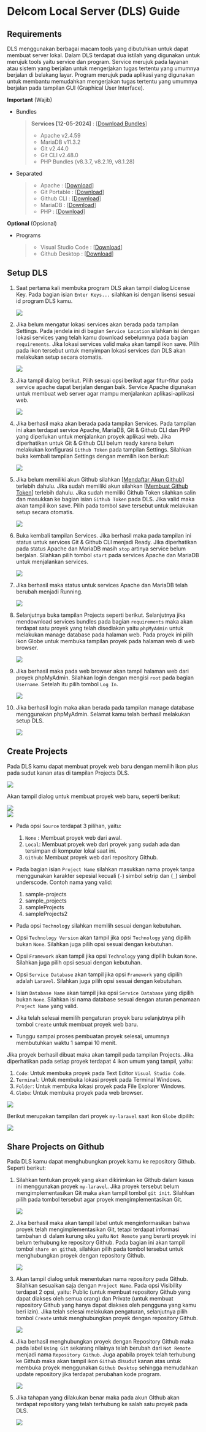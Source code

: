 # Delcom Local Server (DLS) Guide



## Requirements

DLS menggunakan berbagai macam tools yang dibutuhkan untuk dapat membuat server lokal. Dalam DLS terdapat dua istilah yang digunakan untuk merujuk tools yaitu service dan program. Service merujuk pada layanan atau sistem yang berjalan untuk mengerjakan tugas tertentu yang umumnya berjalan di belakang layar. Program merujuk pada aplikasi yang digunakan untuk membantu memudahkan mengerjakan tugas tertentu yang umumnya berjalan pada tampilan GUI (Graphical User Interface). 

**Important** (Wajib)

- Bundles

  > **Services [12-05-2024]** : [[Download Bundles](https://drive.google.com/drive/folders/1JiNJwDrgTWzCMgajZdIXN9VpBxml2jZH?usp=drive_link)]
  >
  > - Apache v2.4.59
  > - MariaDB v11.3.2
  > - Git v2.44.0
  > - Git CLI v2.48.0
  > - PHP Bundles (v8.3.7, v8.2.19, v8.1.28)

- Separated

  > - Apache : [[Download](https://www.apachelounge.com/download/)]
  > - Git Portable : [[Download](https://git-scm.com/download/win)]
  > - Github CLI : [[Download](https://cli.github.com/)]
  > - MariaDB : [[Download](https://mariadb.org/download/)]
  > - PHP : [[Download](https://www.php.net/downloads.php)]

**Optional** (Opsional)

- Programs

  > - Visual Studio Code : [[Download](https://code.visualstudio.com/download)]
  > - Github Desktop : [[Download](https://desktop.github.com/)]



## Setup DLS

1. Saat pertama kali membuka program DLS akan tampil dialog License Key. Pada bagian isian `Enter Keys...`  silahkan isi dengan lisensi sesuai id program DLS kamu.

	<img style="display: block; margin: 0;" src="./img/1.jpg" />

2. Jika belum mengatur lokasi services akan berada pada tampilan Settings. Pada jendela ini di bagian `Service Location` silahkan isi dengan lokasi services yang telah kamu download sebelumnya pada bagian `requirements`. Jika lokasi services valid maka akan tampil ikon save. Pilih pada ikon tersebut untuk menyimpan lokasi services dan DLS akan melakukan setup secara otomatis.

	<img style="display: block; margin: 0;" src="./img/2.jpg" />

3. Jika tampil dialog berikut. Pilih sesuai opsi berikut agar fitur-fitur pada service apache dapat berjalan dengan baik. Service Apache digunakan untuk membuat web server agar mampu menjalankan aplikasi-aplikasi web.

	<img style="display: block; margin: 0;" src="./img/3.jpg" />

4. Jika berhasil maka akan berada pada tampilan Services. Pada tampilan ini akan terdapat service Apache, MariaDB, Git & Github CLI dan PHP yang diperlukan untuk menjalankan proyek aplikasi web. Jika diperhatikan untuk Git & Github CLI belum ready karena belum melakukan konfigurasi `Github Token` pada tampilan Settings. Silahkan buka kembali tampilan Settings dengan memilih ikon berikut:

	<img style="display: block; margin: 0;" src="./img/4.jpg" />

5. Jika belum memiliki akun Github silahkan [[Mendaftar Akun Github]()] terlebih dahulu. Jika sudah memiliki akun silahkan [[Membuat Github Token]()] terlebih dahulu. Jika sudah memiliki Github Token silahkan salin dan masukkan ke bagian isian `Github Token` pada DLS. Jika valid maka akan tampil ikon save. Pilih pada tombol save tersebut untuk melakukan setup secara otomatis.

	<img style="display: block; margin: 0;" src="./img/5.jpg" />

6. Buka kembali tampilan Services. Jika berhasil maka pada tampilan ini status untuk services Git & Github CLI menjadi Ready. Jika diperhatikan pada status Apache dan MariaDB masih `stop` artinya service belum berjalan. Silahkan pilih tombol `start` pada services Apache dan MariaDB untuk menjalankan services.

	<img style="display: block; margin: 0;" src="./img/6.jpg" />

7. Jika berhasil maka status untuk services Apache dan MariaDB telah berubah menjadi Running.

	<img style="display: block; margin: 0;" src="./img/7.jpg" />

8. Selanjutnya buka tampilan Projects seperti berikut. Selanjutnya jika mendownload services bundles pada bagian `requirements` maka akan terdapat satu proyek yang telah disediakan yaitu `phpMyAdmin` untuk melakukan manage database pada halaman web. Pada proyek ini pilih ikon Globe untuk membuka tampilan proyek pada halaman web di web browser.

	<img style="display: block; margin: 0;" src="./img/8.jpg" />

9. Jika berhasil maka pada web browser akan tampil halaman web dari proyek phpMyAdmin. Silahkan login dengan mengisi `root` pada bagian `Username`. Setelah itu pilih tombol `Log In`.

	<img style="display: block; margin: 0;" src="./img/9.jpg" />

10. Jika berhasil login maka akan berada pada tampilan manage database menggunakan phpMyAdmin. Selamat kamu telah berhasil melakukan setup DLS.

	<img style="display: block; margin: 0;" src="./img/10.jpg" />



## Create Projects

Pada DLS kamu dapat membuat proyek web baru dengan memilih ikon plus pada sudut kanan atas di tampilan Projects DLS.

<img style="display: block; margin: 0;" src="./img/11.jpg" />

Akan tampil dialog untuk membuat proyek web baru, seperti berikut:

<img style="display: block; margin: 0;" src="./img/12.jpg" />

<img style="display: block; margin: 0;" src="./img/13.jpg" />

- Pada opsi `Source` terdapat 3 pilihan, yaitu:
  1) `None` : Membuat proyek web dari awal.
  2) `Local`: Membuat proyek web dari proyek yang sudah ada dan tersimpan di komputer lokal saat ini.
  3) `Github`: Membuat proyek web dari repository Github.

- Pada bagian isian `Project Name` silahkan masukkan nama proyek tanpa menggunakan karakter sepesial kecuali (`-`) simbol setrip dan (`_`) simbol underscode. Contoh nama yang valid:
  1) sample-projects
  2) sample_projects
  3) sampleProjects
  4) sampleProjects2

- Pada opsi `Technology` silahkan memilih sesuai dengan kebutuhan.
- Opsi `Technology Version` akan tampil jika opsi `Technology` yang dipilih bukan `None`. Silahkan juga pilih opsi sesuai dengan kebutuhan.
- Opsi `Framework` akan tampil  jika opsi `Technology` yang dipilih bukan `None`. Silahkan juga pilih opsi sesuai dengan kebutuhan.
- Opsi `Service Database` akan tampil  jika opsi `Framework` yang dipilih adalah `Laravel`. Silahkan juga pilih opsi sesuai dengan kebutuhan.
- Isian `Database Name` akan tampil jika opsi `Service Database` yang dipilih bukan `None`. Silahkan isi nama database sesuai dengan aturan penamaan `Project Name` yang valid.
- Jika telah selesai memilih pengaturan proyek baru selanjutnya pilih tombol `Create` untuk membuat proyek web baru.
- Tunggu sampai proses pembuatan proyek selesai, umumnya membutuhkan waktu 1 sampai 10 menit.



Jika proyek berhasil dibuat maka akan tampil pada tampilan Projects. Jika diperhatikan pada setiap proyek terdapat 4 ikon umum yang tampil, yaitu:

1) `Code`: Untuk membuka proyek pada Text Editor `Visual Studio Code`.
2) `Terminal`: Untuk membuka lokasi proyek pada Terminal Windows.
3) `Folder`: Untuk membuka lokasi proyek pada File Explorer Windows.
4) `Globe`: Untuk membuka proyek pada web browser.

<img style="display: block; margin: 0;" src="./img/14.jpg" />

Berikut merupakan tampilan dari proyek `my-laravel` saat ikon `Globe` dipilih:

<img style="display: block; margin: 0;" src="./img/15.jpg" />



## Share Projects on Github

Pada DLS kamu dapat menghubungkan proyek kamu ke repository Github. Seperti berikut:

1. Silahkan tentukan proyek yang akan dikirimkan ke Github dalam kasus ini menggunakan proyek `my-laravel`. Jika proyek tersebut belum mengimplementasikan Git maka akan tampil tombol `git init`. Silahkan pilih pada tombol tersebut agar proyek mengimplementasikan Git.

	<img style="display: block; margin: 0;" src="./img/16.jpg" />

2. Jika berhasil maka akan tampil label untuk menginformasikan bahwa proyek telah mengimplementasikan Git, tetapi terdapat informasi tambahan di dalam kurung siku yaitu `Not Remote` yang berarti proyek ini belum terhubung ke repository Github. Pada bagian ini akan tampil tombol `share on github`, silahkan pilih pada tombol tersebut untuk menghubungkan proyek dengan repository Github.

	<img style="display: block; margin: 0;" src="./img/17.jpg" />

3. Akan tampil dialog untuk menentukan nama repository pada Github. Silahkan sesuaikan saja dengan `Project Name`. Pada opsi Visibility terdapat 2 opsi, yaitu: Public (untuk membuat repository Github yang dapat diakses oleh semua orang) dan Private (untuk membuat repository Github yang hanya dapat diakses oleh pengguna yang kamu beri izin). Jika telah selesai melakukan pengaturan, selanjutnya pilih tombol `Create` untuk menghubungkan proyek dengan repository Github.

	<img style="display: block; margin: 0;" src="./img/18.jpg" />

4. Jika berhasil menghubungkan proyek dengan Repository Github maka pada label `Using Git` sekarang nilainya telah berubah dari `Not Remote` menjadi nama `Repository Github`. Juga apabila proyek telah terhubung ke Github maka akan tampil ikon `Github` disudut kanan atas untuk membuka proyek menggunakan `Github Desktop` sehingga memudahkan update repository jika terdapat perubahan kode program.

	<img style="display: block; margin: 0;" src="./img/19.jpg" />

5. Jika tahapan yang dilakukan benar maka pada akun GIthub akan terdapat repository yang telah terhubung ke salah satu proyek pada DLS.

	<img style="display: block; margin: 0;" src="./img/20.jpg" />

